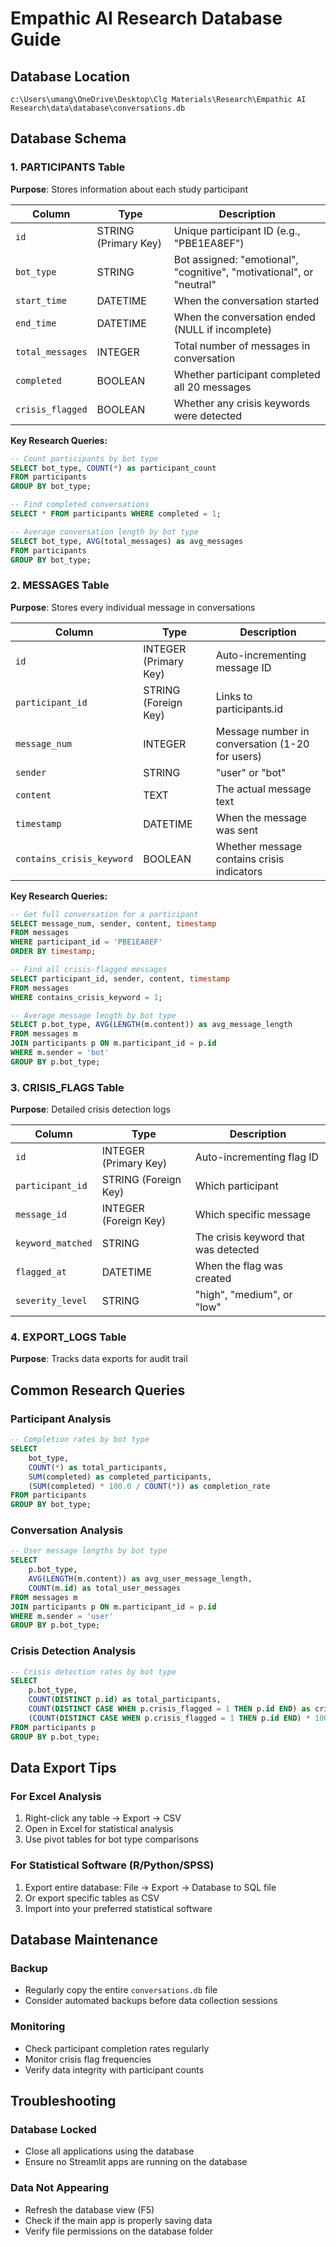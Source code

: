 # Empathic AI Research Database Guide

## Database Location
`c:\Users\umang\OneDrive\Desktop\Clg Materials\Research\Empathic AI Research\data\database\conversations.db`

## Database Schema

### 1. PARTICIPANTS Table
**Purpose**: Stores information about each study participant

| Column | Type | Description |
|--------|------|-------------|
| `id` | STRING (Primary Key) | Unique participant ID (e.g., "PBE1EA8EF") |
| `bot_type` | STRING | Bot assigned: "emotional", "cognitive", "motivational", or "neutral" |
| `start_time` | DATETIME | When the conversation started |
| `end_time` | DATETIME | When the conversation ended (NULL if incomplete) |
| `total_messages` | INTEGER | Total number of messages in conversation |
| `completed` | BOOLEAN | Whether participant completed all 20 messages |
| `crisis_flagged` | BOOLEAN | Whether any crisis keywords were detected |

**Key Research Queries:**
```sql
-- Count participants by bot type
SELECT bot_type, COUNT(*) as participant_count 
FROM participants 
GROUP BY bot_type;

-- Find completed conversations
SELECT * FROM participants WHERE completed = 1;

-- Average conversation length by bot type
SELECT bot_type, AVG(total_messages) as avg_messages 
FROM participants 
GROUP BY bot_type;
```

### 2. MESSAGES Table
**Purpose**: Stores every individual message in conversations

| Column | Type | Description |
|--------|------|-------------|
| `id` | INTEGER (Primary Key) | Auto-incrementing message ID |
| `participant_id` | STRING (Foreign Key) | Links to participants.id |
| `message_num` | INTEGER | Message number in conversation (1-20 for users) |
| `sender` | STRING | "user" or "bot" |
| `content` | TEXT | The actual message text |
| `timestamp` | DATETIME | When the message was sent |
| `contains_crisis_keyword` | BOOLEAN | Whether message contains crisis indicators |

**Key Research Queries:**
```sql
-- Get full conversation for a participant
SELECT message_num, sender, content, timestamp 
FROM messages 
WHERE participant_id = 'PBE1EA8EF' 
ORDER BY timestamp;

-- Find all crisis-flagged messages
SELECT participant_id, sender, content, timestamp 
FROM messages 
WHERE contains_crisis_keyword = 1;

-- Average message length by bot type
SELECT p.bot_type, AVG(LENGTH(m.content)) as avg_message_length
FROM messages m
JOIN participants p ON m.participant_id = p.id
WHERE m.sender = 'bot'
GROUP BY p.bot_type;
```

### 3. CRISIS_FLAGS Table
**Purpose**: Detailed crisis detection logs

| Column | Type | Description |
|--------|------|-------------|
| `id` | INTEGER (Primary Key) | Auto-incrementing flag ID |
| `participant_id` | STRING (Foreign Key) | Which participant |
| `message_id` | INTEGER (Foreign Key) | Which specific message |
| `keyword_matched` | STRING | The crisis keyword that was detected |
| `flagged_at` | DATETIME | When the flag was created |
| `severity_level` | STRING | "high", "medium", or "low" |

### 4. EXPORT_LOGS Table
**Purpose**: Tracks data exports for audit trail

## Common Research Queries

### Participant Analysis
```sql
-- Completion rates by bot type
SELECT 
    bot_type,
    COUNT(*) as total_participants,
    SUM(completed) as completed_participants,
    (SUM(completed) * 100.0 / COUNT(*)) as completion_rate
FROM participants 
GROUP BY bot_type;
```

### Conversation Analysis
```sql
-- User message lengths by bot type
SELECT 
    p.bot_type,
    AVG(LENGTH(m.content)) as avg_user_message_length,
    COUNT(m.id) as total_user_messages
FROM messages m
JOIN participants p ON m.participant_id = p.id
WHERE m.sender = 'user'
GROUP BY p.bot_type;
```

### Crisis Detection Analysis
```sql
-- Crisis detection rates by bot type
SELECT 
    p.bot_type,
    COUNT(DISTINCT p.id) as total_participants,
    COUNT(DISTINCT CASE WHEN p.crisis_flagged = 1 THEN p.id END) as crisis_participants,
    (COUNT(DISTINCT CASE WHEN p.crisis_flagged = 1 THEN p.id END) * 100.0 / COUNT(DISTINCT p.id)) as crisis_rate
FROM participants p
GROUP BY p.bot_type;
```

## Data Export Tips

### For Excel Analysis
1. Right-click any table → Export → CSV
2. Open in Excel for statistical analysis
3. Use pivot tables for bot type comparisons

### For Statistical Software (R/Python/SPSS)
1. Export entire database: File → Export → Database to SQL file
2. Or export specific tables as CSV
3. Import into your preferred statistical software

## Database Maintenance

### Backup
- Regularly copy the entire `conversations.db` file
- Consider automated backups before data collection sessions

### Monitoring
- Check participant completion rates regularly
- Monitor crisis flag frequencies
- Verify data integrity with participant counts

## Troubleshooting

### Database Locked
- Close all applications using the database
- Ensure no Streamlit apps are running on the database

### Data Not Appearing
- Refresh the database view (F5)
- Check if the main app is properly saving data
- Verify file permissions on the database folder